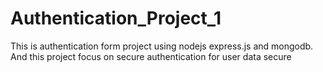 # Authentication_Project_1
This is authentication form project using nodejs express.js and mongodb. And this project focus on secure authentication for user data secure
